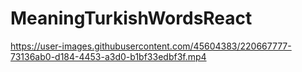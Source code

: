 # MeaningTurkishWordsReact

https://user-images.githubusercontent.com/45604383/220667777-73136ab0-d184-4453-a3d0-b1bf33edbf3f.mp4

